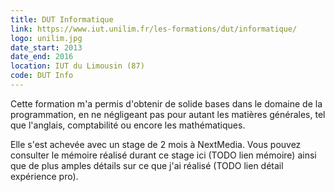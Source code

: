 ```yaml
---
title: DUT Informatique
link: https://www.iut.unilim.fr/les-formations/dut/informatique/
logo: unilim.jpg
date_start: 2013
date_end: 2016
location: IUT du Limousin (87)
code: DUT Info
---
```


Cette formation m'a permis d'obtenir de solide bases dans le domaine de la programmation, en ne négligeant pas pour autant les matières générales, tel que l'anglais, comptabilité ou encore les mathématiques.

Elle s'est achevée avec un stage de 2 mois à NextMedia. Vous pouvez consulter le mémoire réalisé durant ce stage ici (TODO lien mémoire) ainsi que de plus amples détails sur ce que j'ai réalisé (TODO lien détail expérience pro).